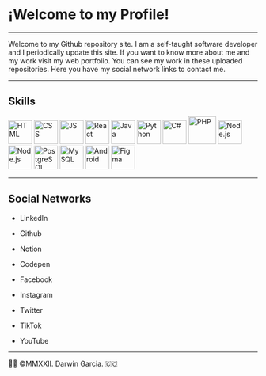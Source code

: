 # ¡Welcome to my Profile! 
- - - 
Welcome to my Github repository site. I am a self-taught software developer and I periodically update this site. If you want to know more about me and my work visit my web portfolio. You can see my work in these uploaded repositories. Here you have my social network links to contact me.
- - -
## Skills
<img src="https://www.w3.org/html/logo/downloads/HTML5_Badge.svg" width="48" height="48" alt="HTML"/> <img src="https://upload.wikimedia.org/wikipedia/commons/6/62/CSS3_logo.svg" width="48" height="48" alt="CSS"/> <img src="https://upload.wikimedia.org/wikipedia/commons/9/99/Unofficial_JavaScript_logo_2.svg" width="48" height="48" alt="JS"/> <img src="https://upload.wikimedia.org/wikipedia/commons/a/a7/React-icon.svg" width="48" height="48" alt="React"/> <img src="https://upload.wikimedia.org/wikipedia/fr/2/2e/Java_Logo.svg" width="48" height="48" alt="Java"/>
<img src="https://upload.wikimedia.org/wikipedia/commons/c/c3/Python-logo-notext.svg" width="48" height="48" alt="Python"/> 
<img src="https://cdn.cdnlogo.com/logos/c/27/c.svg" width="48" height="48" alt="C#"/> <img src="https://cdn.cdnlogo.com/logos/p/71/php.svg" width="56" height="56" alt="PHP"/> <img src="https://cdn.cdnlogo.com/logos/n/94/nodejs-icon.svg" width="48" height="48" alt="Node.js"/> <img src="https://upload.wikimedia.org/wikipedia/commons/3/3f/Git_icon.svg" width="48" height="48" alt="Node.js"/> <img src="https://upload.wikimedia.org/wikipedia/commons/2/29/Postgresql_elephant.svg" width="48" height="48" alt="PostgreSQL"/> <img src="https://cdn.cdnlogo.com/logos/m/78/mysql.svg" width="48" height="48" alt="MySQL"/> <img src="https://cdn.cdnlogo.com/logos/a/92/android.svg" width="48" height="48" alt="Android"/> <img src="https://cdn.cdnlogo.com/logos/f/43/figma.svg" width="48" height="48" alt="Figma"/>
- - -
## Social Networks

* LinkedIn
* Github
* Notion
* Codepen

* Facebook
* Instagram
* Twitter
* TikTok
* YouTube

- - -
👨‍💻 ©MMXXII. Darwin Garcia. 🇨🇴
